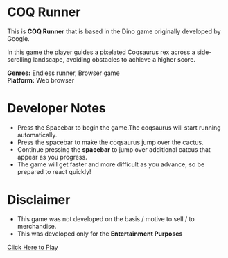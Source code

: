 # COQ Runner
This is **COQ Runner** that is based in the Dino game originally developed by Google.<br/> 

In this game the player guides a pixelated Coqsaurus rex across a side-scrolling landscape, avoiding obstacles to achieve a higher score.<br/> 

**Genres:** Endless runner, Browser game<br/>
**Platform:** Web browser<br/>

<!-- ![Dino-Game-Clone-Abinandh-MJ](https://user-images.githubusercontent.com/99226172/226126302-0f1cb56a-6f9a-48c1-b6c8-6bb530778c13.png) -->

# Developer Notes <br/>
- Press the Spacebar to begin the game.The coqsaurus will start running automatically.<br/>
- Press the spacebar to make the coqsaurus jump over the cactus.<br/>
- Continue pressing the **spacebar** to jump over additional catcus that appear as you progress.<br/>
- The game will get faster and more difficult as you advance, so be prepared to react quickly!<br/>


# Disclaimer <br/>
- This game was not developed on the basis / motive to sell / to merchandise.<br/>
- This was developed only for the **Entertainment Purposes**<br/>

[Click Here to Play](https://balmha.github.io/coqrun/)
